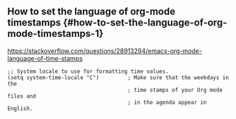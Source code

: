 How to set the language of org-mode timestamps {#how-to-set-the-language-of-org-mode-timestamps-1}
----------------------------------------------

<https://stackoverflow.com/questions/28913294/emacs-org-mode-language-of-time-stamps>

``` {.example}
;; System locale to use for formatting time values.
(setq system-time-locale "C")         ; Make sure that the weekdays in the
                                      ; time stamps of your Org mode files and
                                      ; in the agenda appear in English.
```
